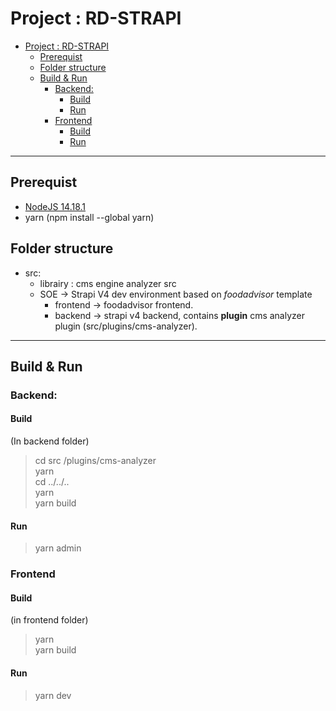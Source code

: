 # Project : RD-STRAPI  
- [Project : RD-STRAPI](#project--rd-strapi)
  - [Prerequist](#prerequist)
  - [Folder structure](#folder-structure)
  - [Build & Run](#build--run)
    - [Backend:](#backend)
      - [Build](#build)
      - [Run](#run)
    - [Frontend](#frontend)
      - [Build](#build-1)
      - [Run](#run-1)

___
## Prerequist  
- [NodeJS 14.18.1](https://nodejs.org/download/release/v14.18.1/])  
- yarn (npm install --global yarn)  

## Folder structure  

* src:
  * librairy : cms engine analyzer src
  * SOE -> Strapi V4 dev environment based on *foodadvisor* template
    * frontend -> foodadvisor frontend.
    * backend -> strapi v4 backend, contains **plugin** cms analyzer plugin (src/plugins/cms-analyzer).  
___

## Build & Run

### Backend:
#### Build
(In backend folder)
> cd src /plugins/cms-analyzer  
> yarn  
> cd ../../..  
> yarn  
> yarn build

#### Run
> yarn admin

### Frontend
#### Build
(in frontend folder)
> yarn  
> yarn build

#### Run
> yarn dev

